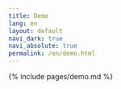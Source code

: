 ```yaml
---
title: Demo
lang: en
layout: default
navi_dark: true
navi_absolute: true
permalink: /en/demo.html
---
```


{% include pages/demo.md %}